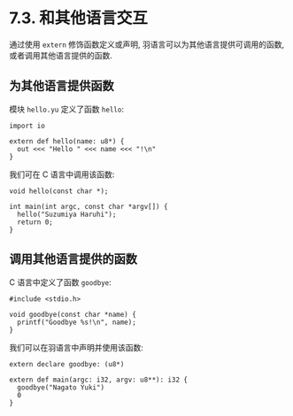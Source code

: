 # 7.3. 和其他语言交互

通过使用 `extern` 修饰函数定义或声明, 羽语言可以为其他语言提供可调用的函数, 或者调用其他语言提供的函数.

## 为其他语言提供函数

模块 `hello.yu` 定义了函数 `hello`:

```yu
import io

extern def hello(name: u8*) {
  out <<< "Hello " <<< name <<< "!\n"
}
```

我们可在 C 语言中调用该函数:

```clike
void hello(const char *);

int main(int argc, const char *argv[]) {
  hello("Suzumiya Haruhi");
  return 0;
}
```

## 调用其他语言提供的函数

C 语言中定义了函数 `goodbye`:

```clike
#include <stdio.h>

void goodbye(const char *name) {
  printf("Goodbye %s!\n", name);
}
```

我们可以在羽语言中声明并使用该函数:

```yu
extern declare goodbye: (u8*)

extern def main(argc: i32, argv: u8**): i32 {
  goodbye("Nagato Yuki")
  0
}
```
